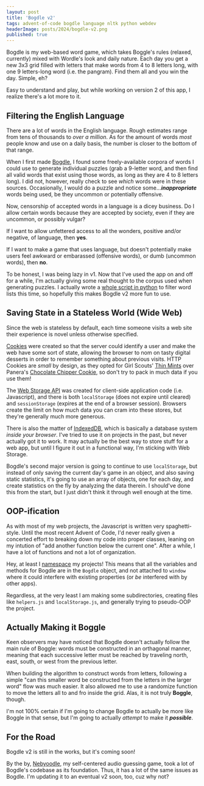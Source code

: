 ```yaml
---
layout: post
title: 'Bogdle v2'
tags: advent-of-code bogdle language nltk python webdev
headerImage: posts/2024/bogdle-v2.png
published: true
---
```


Bogdle is my web-based word game, which takes Boggle's rules (relaxed, currently) mixed with Wordle's look and daily nature. Each day you get a new 3x3 grid filled with letters that make words from 4 to 8 letters long, with one 9 letters-long word (i.e. the pangram). Find them all and you win the day. Simple, eh?

Easy to understand and play, but while working on version 2 of this app, I realize there's a lot more to it.

<!--more-->

## Filtering the English Language

There are a lot of words in the English language. Rough estimates range from tens of thousands to _over a million_. As for the amount of words _most_ people know and use on a daily basis, the number is closer to the bottom of that range.

When I first made [Bogdle](https://bogdle.neb.host), I found some freely-available corpora of words I could use to generate individual puzzles (grab a 9-letter word, and then find all valid words that exist using those words, as long as they are 4 to 8 letters long). I did not, however, really check to see _which_ words were in these sources. Occasionally, I would do a puzzle and notice some..._**inappropriate**_ words being used, be they uncommon or potentially offensive.

Now, censorship of accepted words in a language is a dicey business. Do I allow certain words because they are accepted by society, even if they are uncommon, or possibly vulgar?

If I want to allow unfettered access to all the wonders, positive and/or negative, of language, then **yes**.

If I want to make a game that uses language, but doesn't potentially make users feel awkward or embarassed (offensive words), or dumb (uncommon words), then **no**.

To be honest, I was being lazy in v1. Now that I've used the app on and off for a while, I'm actually giving some real thought to the corpus used when generating puzzles. I actually wrote a [whole script in python](https://gist.github.com/michaelchadwick/855fe8e119a7def4a92c2c5c59f01b12) to filter word lists this time, so hopefully this makes Bogdle v2 more fun to use.

## Saving State in a Stateless World (Wide Web)

Since the web is stateless by default, each time someone visits a web site their experience is novel unless otherwise specified.

[Cookies](https://developer.mozilla.org/en-US/docs/Web/HTTP/Cookies) were created so that the server could identify a user and make the web have some sort of state, allowing the browser to nom on tasty digital desserts in order to remember something about previous visits. HTTP Cookies are _small_ by design, as they opted for Girl Scouts' [Thin Mints](https://www.littlebrowniebakers.com/products/thinmints) over Panera's [Chocolate Chipper Cookie](https://www.panerabread.com/en-us/menu/products/chocolate-chipper-cookie.html), so don't try to pack in much data if you use them!

The [Web Storage API](https://developer.mozilla.org/en-US/docs/Web/API/Web_Storage_API) was created for client-side application code (i.e. Javascript), and there is both `localStorage` (does not expire until cleared) and `sessionStorage` (expires at the end of a browser session). Browsers create the limit on how much data you can cram into these stores, but they're generally much more generous.

There is also the matter of [IndexedDB](https://developer.mozilla.org/en-US/docs/Web/API/IndexedDB_API), which is basically a database system _inside your browser_. I've tried to use it on projects in the past, but never actually got it to work. It may actually be the best way to store stuff for a web app, but until I figure it out in a functional way, I'm sticking with Web Storage.

Bogdle's second major version is going to continue to use `localStorage`, but instead of only saving the current day's game in an object, and also saving static statistics, it's going to use an array of objects, one for each day, and create statistics on the fly by analyzing the data therein. I should've done this from the start, but I just didn't think it through well enough at the time.

## OOP-ification

As with most of my web projects, the Javascript is written very spaghetti-style. Until the most recent Advent of Code, I'd never really given a concerted effort to breaking down my code into proper classes, leaning on my intution of "add another function below the current one". After a while, I have a lot of functions and not a lot of organization.

Hey, at least I [namespace](https://flaviocopes.com/javascript-namespaces/) my projects! This means that all the variables and methods for Bogdle are in the `Bogdle` object, and not attached to `window` where it could interfere with existing properties (or _be_ interfered with by other apps).

Regardless, at the very least I am making some subdirectories, creating files like `helpers.js` and `localStorage.js`, and generally trying to pseudo-OOP the project.

## Actually Making it Boggle

Keen observers may have noticed that Bogdle doesn't actually follow the main rule of Boggle: words must be constructed in an orthagonal manner, meaning that each successive letter must be reached by traveling north, east, south, or west from the previous letter.

When building the algorithm to construct words from letters, following a simple "can this smaller word be constructed from the letters in the larger word" flow was much easier. It also allowed me to use a randomize function to move the letters all to and fro inside the grid. Alas, it is not truly **Boggle**, though.

I'm not 100% certain if I'm going to change Bogdle to actually be more like Boggle in that sense, but I'm going to actually _attempt_ to make it _**possible**_.

## For the Road

Bogdle v2 is still in the works, but it's coming soon!

By the by, [Nebyoodle](https://guess.nebyoolae.com), my self-centered audio guessing game, took a lot of Bogdle's codebase as its foundation. Thus, it has a lot of the same issues as Bogdle. I'm updating it to an eventual v2 soon, too, cuz why not?
